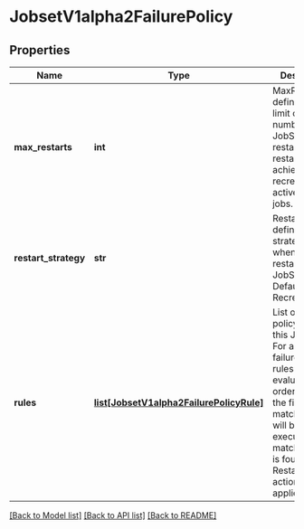 # JobsetV1alpha2FailurePolicy

## Properties
Name | Type | Description | Notes
------------ | ------------- | ------------- | -------------
**max_restarts** | **int** | MaxRestarts defines the limit on the number of JobSet restarts. A restart is achieved by recreating all active child jobs. | [optional] 
**restart_strategy** | **str** | RestartStrategy defines the strategy to use when restarting the JobSet. Defaults to Recreate. | [optional] 
**rules** | [**list[JobsetV1alpha2FailurePolicyRule]**](JobsetV1alpha2FailurePolicyRule.md) | List of failure policy rules for this JobSet. For a given Job failure, the rules will be evaluated in order, and only the first matching rule will be executed. If no matching rule is found, the RestartJobSet action is applied. | [optional] 

[[Back to Model list]](../README.md#documentation-for-models) [[Back to API list]](../README.md#documentation-for-api-endpoints) [[Back to README]](../README.md)


